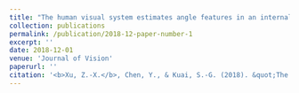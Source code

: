 ```yaml
---
title: "The human visual system estimates angle features in an internal reference frame: A computational and psychophysical study."
collection: publications
permalink: /publication/2018-12-paper-number-1
excerpt: ''
date: 2018-12-01
venue: 'Journal of Vision'
paperurl: ''
citation: '<b>Xu, Z.-X.</b>, Chen, Y., & Kuai, S.-G. (2018). &quot;The human visual system estimates angle features in an internal reference frame: A computational and psychophysical study.&quot; <i>Journal of Vision</i>. 18(13):10, 1–11.'
---
```

